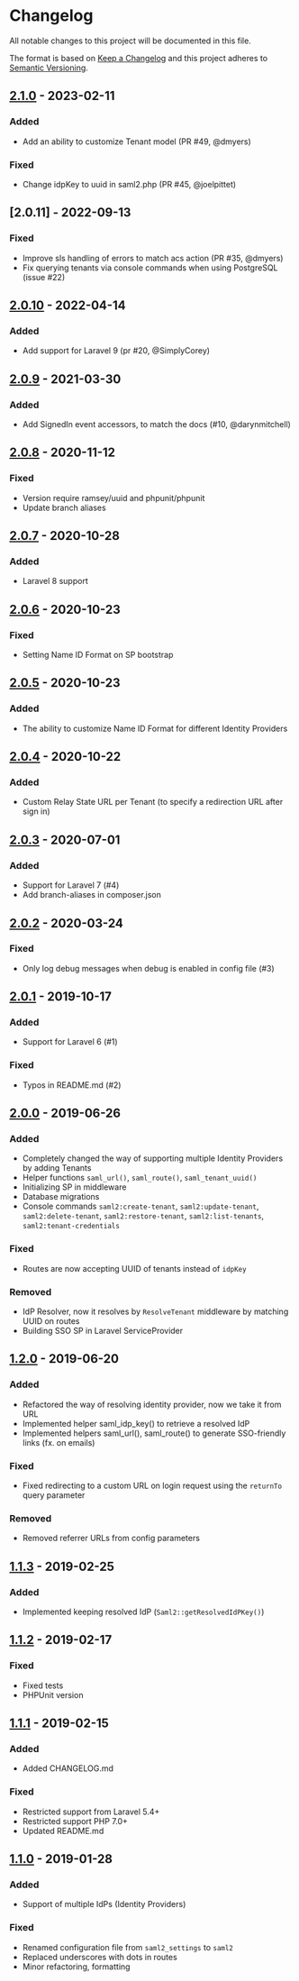# Changelog

All notable changes to this project will be documented in this file.

The format is based on [Keep a Changelog](http://keepachangelog.com/en/1.0.0/)
and this project adheres to [Semantic Versioning](http://semver.org/spec/v2.0.0.html).

## [2.1.0] - 2023-02-11

### Added
- Add an ability to customize Tenant model (PR #49, @dmyers)

### Fixed

- Change idpKey to uuid in saml2.php (PR #45, @joelpittet)

## [2.0.11] - 2022-09-13

### Fixed
- Improve sls handling of errors to match acs action (PR #35, @dmyers)
- Fix querying tenants via console commands when using PostgreSQL (issue #22)

## [2.0.10] - 2022-04-14

### Added

- Add support for Laravel 9 (pr #20, @SimplyCorey)

## [2.0.9] - 2021-03-30

### Added

- Add SignedIn event accessors, to match the docs (#10, @darynmitchell)

## [2.0.8] - 2020-11-12

### Fixed
- Version require ramsey/uuid and phpunit/phpunit
- Update branch aliases

## [2.0.7] - 2020-10-28

### Added
- Laravel 8 support

## [2.0.6] - 2020-10-23

### Fixed
- Setting Name ID Format on SP bootstrap 

## [2.0.5] - 2020-10-23

### Added
- The ability to customize Name ID Format for different Identity Providers

## [2.0.4] - 2020-10-22

### Added
- Custom Relay State URL per Tenant (to specify a redirection URL after sign in)

## [2.0.3] - 2020-07-01

### Added
- Support for Laravel 7 (#4)
- Add branch-aliases in composer.json

## [2.0.2] - 2020-03-24

### Fixed
- Only log debug messages when debug is enabled in config file (#3)

## [2.0.1] - 2019-10-17

### Added
- Support for Laravel 6 (#1)

### Fixed
- Typos in README.md (#2)

## [2.0.0] - 2019-06-26

### Added
- Completely changed the way of supporting multiple Identity Providers by adding Tenants
- Helper functions `saml_url()`, `saml_route()`, `saml_tenant_uuid()`
- Initializing SP in middleware
- Database migrations
- Console commands `saml2:create-tenant`, `saml2:update-tenant`, `saml2:delete-tenant`, 
`saml2:restore-tenant`, `saml2:list-tenants`, `saml2:tenant-credentials`

### Fixed
- Routes are now accepting UUID of tenants instead of `idpKey`

### Removed
- IdP Resolver, now it resolves by `ResolveTenant` middleware by matching UUID on routes
- Building SSO SP in Laravel ServiceProvider

## [1.2.0] - 2019-06-20

### Added
- Refactored the way of resolving identity provider, now we take it from URL
- Implemented helper saml_idp_key() to retrieve a resolved IdP
- Implemented helpers saml_url(), saml_route() to generate SSO-friendly links (fx. on emails)

### Fixed
- Fixed redirecting to a custom URL on login request using the `returnTo` query parameter

### Removed
- Removed referrer URLs from config parameters

## [1.1.3] - 2019-02-25

### Added
- Implemented keeping resolved IdP (`Saml2::getResolvedIdPKey()`)

## [1.1.2] - 2019-02-17

### Fixed
- Fixed tests
- PHPUnit version

## [1.1.1] - 2019-02-15

### Added
- Added CHANGELOG.md

### Fixed
- Restricted support from Laravel 5.4+
- Restricted support PHP 7.0+
- Updated README.md

## [1.1.0] - 2019-01-28

### Added
- Support of multiple IdPs (Identity Providers)

### Fixed
- Renamed configuration file from `saml2_settings` to `saml2`
- Replaced underscores with dots in routes
- Minor refactoring, formatting

[Unreleased]: https://github.com/24Slides/laravel-saml2/compare/2.1.0...HEAD
[2.1.0]: https://github.com/24Slides/laravel-saml2/compare/2.0.10...2.1.0
[2.0.10]: https://github.com/24Slides/laravel-saml2/compare/2.0.9...2.0.10
[2.0.9]: https://github.com/24Slides/laravel-saml2/compare/2.0.8...2.0.9
[2.0.8]: https://github.com/24Slides/laravel-saml2/compare/2.0.7...2.0.8
[2.0.7]: https://github.com/24Slides/laravel-saml2/compare/2.0.6...2.0.7
[2.0.6]: https://github.com/24Slides/laravel-saml2/compare/2.0.5...2.0.6
[2.0.5]: https://github.com/24Slides/laravel-saml2/compare/2.0.4...2.0.5
[2.0.4]: https://github.com/24Slides/laravel-saml2/compare/2.0.3...2.0.4
[2.0.3]: https://github.com/24Slides/laravel-saml2/compare/2.0.2...2.0.3
[2.0.2]: https://github.com/24Slides/laravel-saml2/compare/2.0.1...2.0.2
[2.0.1]: https://github.com/24Slides/laravel-saml2/compare/2.0.0...2.0.1
[2.0.0]: https://github.com/24Slides/laravel-saml2/compare/1.2.0...2.0.0
[1.2.0]: https://github.com/24Slides/laravel-saml2/compare/1.1.3...1.2.0
[1.1.3]: https://github.com/24Slides/laravel-saml2/compare/1.1.2...1.1.3
[1.1.2]: https://github.com/24Slides/laravel-saml2/compare/1.1.1...1.1.2
[1.1.1]: https://github.com/24Slides/laravel-saml2/compare/1.1.0...1.1.1
[1.1.0]: https://github.com/24Slides/laravel-saml2/compare/1.0.0...1.1.0
